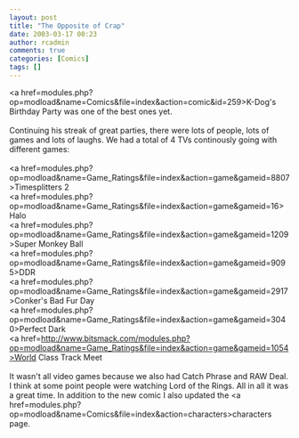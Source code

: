 ```yaml
---
layout: post
title: "The Opposite of Crap"
date: 2003-03-17 00:23
author: rcadmin
comments: true
categories: [Comics]
tags: []
---
```

<a href=modules.php?op=modload&name=Comics&file=index&action=comic&id=259>K-Dog's Birthday Party</a> was one of the best ones yet.
<br />
<br />
Continuing his streak of great parties, there were lots of people, lots of games and lots of laughs. We had a total of 4 TVs continously going with different games:
<br />
<br />
<a href=modules.php?op=modload&name=Game_Ratings&file=index&action=game&gameid=8807>Timesplitters 2</a>
<br />
<a href=modules.php?op=modload&name=Game_Ratings&file=index&action=game&gameid=16>Halo</a>
<br />
<a href=modules.php?op=modload&name=Game_Ratings&file=index&action=game&gameid=1209>Super Monkey Ball</a>
<br />
<a href=modules.php?op=modload&name=Game_Ratings&file=index&action=game&gameid=9095>DDR</a>
<br />
<a href=modules.php?op=modload&name=Game_Ratings&file=index&action=game&gameid=2917>Conker's Bad Fur Day</a>
<br />
<a href=modules.php?op=modload&name=Game_Ratings&file=index&action=game&gameid=3040>Perfect Dark</a>
<br />
<a href=http://www.bitsmack.com/modules.php?op=modload&name=Game_Ratings&file=index&action=game&gameid=1054>World Class Track Meet</a>
<br />
<br />
It wasn't all video games because we also had Catch Phrase and RAW Deal. I think at some point people were watching Lord of the Rings. All in all it was a great time. In addition to the new comic I also updated the <a href=modules.php?op=modload&name=Comics&file=index&action=characters>characters</a> page.
<!--more-->
<img src="/wp/wp-content/comics/20030317.gif" alt="" />
